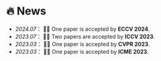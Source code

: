 # 🔥 News
<!-- - *2024.04*： 🎉🎉Checkout our [MambaAD](https://arxiv.org/abs/2404.06564) work. <strong> <span style="color:red"> First to use Mamba models to solve Multi-Class Anomaly Detection tasks. </span> </strong> -->
- *2024.07*： 🎉🎉 One paper is accepted by <strong>ECCV 2024</strong>. 
- *2023.07*： 🎉🎉 Two papers are accepted by <strong>ICCV 2023</strong>. 
- *2023.03*： 🎉🎉 One paper is accepted by <strong>CVPR 2023</strong>. 
- *2023.03*： 🎉🎉 One paper is accepted by <strong>ICME 2023</strong>. 
